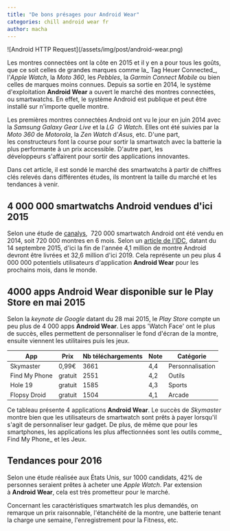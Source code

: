 ```yaml
---
title: "De bons présages pour Android Wear"
categories: chill android wear fr
author: macha
---
```


<div class="text-center lead" markdown="1">
  ![Android HTTP Request](/assets/img/post/android-wear.png)
</div>

Les montres connectées ont la côte en 2015 et il y en a pour tous les goûts, que
ce soit celles de grandes marques comme la_ Tag Heuer Connected_, l'_Apple
Watch_, la _Moto 360_, les _Pebbles_, la _Garmin Connect Mobile_ ou bien celles
de marques moins connues. Depuis sa sortie en 2014, le système d'exploitation
**Android Wear** a ouvert le marché des montres connectées, ou smartwatchs. En
effet, le système Android est publique et peut être installé sur n'importe
quelle montre.

Les premières montres connectées Android ont vu le jour en juin 2014 avec la _Samsung Galaxy Gear Live_ et la _LG  G Watch_. Elles ont été suivies par la _Moto 360_ de _Motorola_, la _Zen Watch_ d'_Asus_, etc. D'une part, les constructeurs font la course pour sortir la smartwatch avec la batterie la plus performante à un prix accessible. D'autre part, les développeurs s'affairent pour sortir des applications innovantes.

Dans cet article, il est sondé le marché des smartwatchs à partir de chiffres clés relevés dans différentes études, ils montrent la taille du marché et les tendances à venir.

## 4 000 000 smartwatchs Android vendues d'ici 2015

Selon une étude de [canalys](http://canalys.com/newsroom/over-720000-android-wear-devices-shipped-2014),  720 000 smartwatch Android ont été vendu en 2014, soit 720 000 montres en 6 mois. Selon un [article de l'IDC](http://www.idc.com/getdoc.jsp?containerId=prUS25903815), datant du 14 septembre 2015, d'ici la fin de l'année 4,1 million de montre Android devront être livrées et 32,6 million d'ici 2019. Cela représente un peu plus 4 000 000 potentiels utilisateurs d'application **Android Wear** pour les prochains mois, dans le monde.

## 4000 apps Android Wear disponible sur le Play Store en mai 2015

Selon la _keynote de Google_ datant du 28 mai 2015, le _Play Store_ compte un peu plus de 4 000 apps **Android Wear**. Les apps 'Watch Face' ont le plus de succès, elles permettent de personnaliser le fond d'écran de la montre, ensuite viennent les utilitaires puis les jeux.

| App | Prix | Nb téléchargements | Note | Catégorie |
| --- | ---- | ------------------ | ---- | --------- |
| Skymaster | 0,99€ | 3661 | 4,4 | Personnalisation |
| Find My Phone | gratuit | 2551 | 4,2 | Outils |
| Hole 19 | gratuit | 1585 | 4,3 | Sports |
| Flopsy Droid | gratuit | 1504  | 4,1  | Arcade |

Ce tableau présente 4 applications **Android Wear**. Le succès de _Skymaster_ montre bien que les utilisateurs de smartwatch sont prêts à payer lorsqu'il s'agit de personnaliser leur gadget. De plus, de même que pour les smartphones, les applications les plus affectionnées sont les outils comme_ Find My Phone_ et les Jeux.

## Tendances pour 2016

Selon une étude réalisée aux États Unis, sur 1000 candidats, 42% de personnes seraient prêtes à acheter une _Apple Watch_. Par extension à **Android Wear**, cela est très prometteur pour le marché.

Concernant les caractéristiques smartwatch les plus demandés, on remarque un prix raisonnable, l'étanchéité de la montre, une batterie tenant la charge une semaine, l'enregistrement pour la Fitness, etc.
